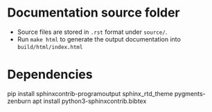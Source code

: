 # Documentation source folder

- Source files are stored in `.rst`  format under `source/`.
- Run `make html` to generate the output documentation into `build/html/index.html`

# Dependencies


pip install sphinxcontrib-programoutput sphinx_rtd_theme pygments-zenburn
apt install python3-sphinxcontrib.bibtex
